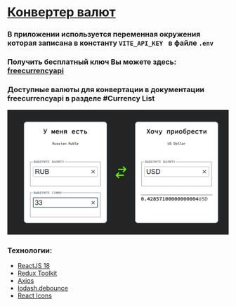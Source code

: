 # <a href='https://currency-converter-i51h2t3ky-gamaunov.vercel.app/' target="_blank">Конвертер валют<a/>
### В приложении используется переменная окружения которая записана в константу `VITE_API_KEY ` в файле `.env`

### Получить бесплатный ключ Вы можете здесь: <a href='https://freecurrencyapi.com/' target="_blank">freecurrencyapi<a/>

### Доступные валюты для конвертации в документации freecurrencyapi в разделе #Currency List

  <img src="https://github.com/Gamaunov/currency-converter/blob/main/src/assets/design.png"/>

  <h3>Технологии:</h3>

<ul>
  <li>
    <a href='https://react.dev/blog/2023/03/16/introducing-react-dev' target="_blank">ReactJS 18<a/>
  </li>
  <li>
   <a href='https://redux-toolkit.js.org/'target="_blank">Redux Toolkit<a/>
  </li>
  <li>
    <a href='https://axios-http.com/ru/docs/intro' target="_blank">Axios<a/>
  </li>
  <li>
    <a href='https://lodash.com/docs/#debounce' target="_blank">lodash.debounce<a/>
  </li>
   <li>
    <a href='https://react-icons.github.io/react-icons/' target="_blank">React Icons<a/>
  </li>
</ul>
